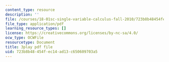 ```yaml
---
content_type: resource
description: ''
file: /courses/18-01sc-single-variable-calculus-fall-2010/723b8b48454fec14ad13c650609703a5_rUis1mSzwyA.pdf
file_type: application/pdf
learning_resource_types: []
license: https://creativecommons.org/licenses/by-nc-sa/4.0/
ocw_type: OCWFile
resourcetype: Document
title: 3play pdf file
uid: 723b8b48-454f-ec14-ad13-c650609703a5
---
```

